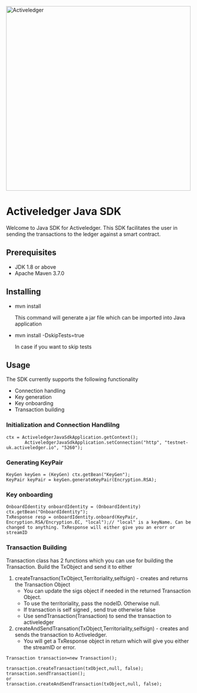 <img src="https://www.activeledger.io/wp-content/uploads/2018/09/Asset-23.png" alt="Activeledger" width="500"/>


# Activeledger Java SDK

Welcome to Java SDK for Activeledger. This SDK facilitates the user in sending the transactions to the ledger against a smart contract.

## Prerequisites

- JDK 1.8 or above
- Apache Maven 3.7.0

## Installing

- mvn install

  This command will generate a jar file which can be imported into Java application

- mvn install -DskipTests=true

  In case if you want to skip tests

## Usage

The SDK currently supports the following functionality

- Connection handling
- Key generation
- Key onboarding
- Transaction building
 ### Initialization and Connection Handlilng 
 ```
 ctx = ActiveledgerJavaSdkApplication.getContext();
		ActiveledgerJavaSdkApplication.setConnection("http", "testnet-uk.activeledger.io", "5260");
```

### Generating KeyPair
```
KeyGen keyGen = (KeyGen) ctx.getBean("KeyGen");
KeyPair keyPair = keyGen.generateKeyPair(Encryption.RSA);
```

### Key onboarding
```
OnboardIdentity onboardIdentity = (OnboardIdentity) ctx.getBean("OnboardIdentity");
TxResponse resp = onboardIdentity.onboard(KeyPair, Encryption.RSA/Encryption.EC, "local");// "local" is a keyName. Can be changed to anything. TxResponse will either give you an erorr or streamID

```
    
### Transaction Building    
 Transaction class has 2 functions which you can use for building the Transaction.
 Build the TxObject and send it to either
 1) createTransaction(TxObject,Territoriality,selfsign) - creates and returns the Transaction Object
 	- You can update the sigs object if needed in the returned Transaction Object.
	- To use the territoriality, pass the nodeID. Otherwise null.
	- If transaction is self signed , send true otherwise false
	- Use sendTransaction(Transaction) to send the transaction to activeledger
 2) createAndSendTransation(TxObject,Territoriality,selfsign) - creates and sends the transaction to Activeledger. 
 	- You will get a TxResponse object in return which will give you either the streamID or error.
 
```
Transaction transaction=new Transaction();

transaction.createTransaction(txObject,null, false);
transaction.sendTransaction();
or
transaction.createAndSendTransaction(txObject,null, false);

```

